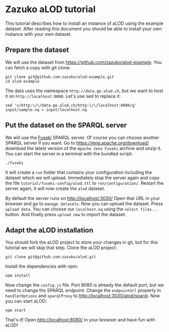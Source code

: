 # Zazuko aLOD tutorial

This tutorial describes how to install an instance of aLOD using the example dataset.
After reading this document you should be able to install your own instance with your own dataset.

## Prepare the dataset

We will use the dataset from <https://github.com/zazuko/alod-example>.
You can fetch a copy with git clone:

    git clone git@github.com:zazuko/alod-example.git
    cd alod-example

The data uses the namespace `http://data.ge.alod.ch`, but we want to host it on `http://localhost:8080`.
Let's use sed to replace it:

    sed 's/http:\/\/data.ge.alod.ch/http:\/\/localhost:8080/g' input/sample.nq > input/localhost.nq

## Put the dataset on the SPARQL server

We will use the [Fuseki](https://jena.apache.org/documentation/fuseki2/) SPARQL server.
Of course you can choose another SPARQL server if you want.
Go to <https://jena.apache.org/download/> download the latest version of the `Apache Jena Fuseki` archive and unzip it.
You can start the server in a terminal with the bundled script:

    ./fuseki

It will create a `run` folder that contains your configuration including the dataset which we will upload. Immediately stop the server again and copy the file `tutorial/fuseki-config/alod.ttl` to `run/configuration/`. Restart the server again, it will now create the `alod` dataset.

By default the server runs on <http://localhost:3030/> Open that URL in your browser and go to `manage datasets`. Now you can upload the dataset.
Press `upload data`.
You can choose our `localhost.nq` using the `select files...` button.
And finally press `upload now` to import the dataset.

## Adapt the aLOD installation

You should fork the aLOD project to store your changes in git, but for this tutorial we will skip that step.
Clone the aLOD project:

    git clone git@github.com:zazuko/alod.git

Install the dependencies with npm:

    npm install 

Now change the `config.js` file.
Port 8080 is already the default port, but we need to change the SPARQL endpoint.
Change the `endpointUrl` property in `handlerOptions` and `sparqlProxy` to <http://localhost:3030/alod/sparql>.
Now you can start aLOD:

    npm start

That's it!
Open <http://localhost:8080/> in your browser and have fun with aLOD!
